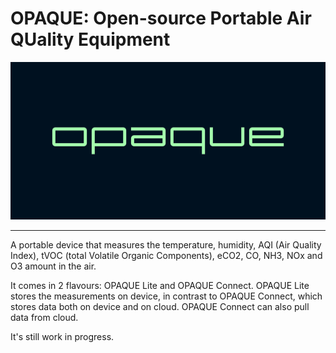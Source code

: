 # **OPAQUE**: **O**pen-source **P**ortable **A**ir **QU**ality **E**quipment

![](assets/logo.png)

---

A portable device that measures the temperature, humidity, AQI (Air Quality Index), tVOC (total Volatile Organic Components), eCO2, CO, NH3, NOx and O3 amount in the air.

It comes in 2 flavours: OPAQUE Lite and OPAQUE Connect. OPAQUE Lite stores the measurements on device, in contrast to OPAQUE Connect, which stores data both on device and on cloud. OPAQUE Connect can also pull data from cloud.


It's still work in progress.

